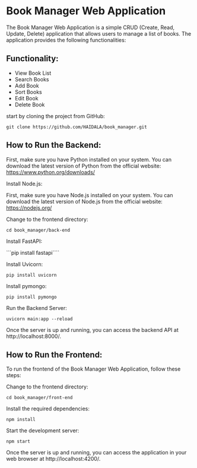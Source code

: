 # Book Manager Web Application

The Book Manager Web Application is a simple CRUD (Create, Read, Update, Delete) application that allows users to manage a list of books. The application provides the following functionalities:

## Functionality:
- View Book List
- Search Books
- Add Book
- Sort Books
- Edit Book
- Delete Book

start by cloning the project from GitHub:

```git clone https://github.com/HAIDALA/book_manager.git```

## How to Run the Backend:

First, make sure you have Python installed on your system. You can download the latest version of Python from the official website: https://www.python.org/downloads/

Install Node.js:

First, make sure you have Node.js installed on your system. You can download the latest version of Node.js from the official website: https://nodejs.org/

Change to the frontend directory:

```cd book_manager/back-end```

Install FastAPI:

```pip install fastapi````

Install Uvicorn:

```pip install uvicorn```

Install pymongo:

```pip install pymongo```

Run the Backend Server:

```uvicorn main:app --reload```


Once the server is up and running, you can access the backend API at http://localhost:8000/. 

## How to Run the Frontend:
To run the frontend of the Book Manager Web Application, follow these steps:

Change to the frontend directory:

```cd book_manager/front-end```

Install the required dependencies:

```npm install```

Start the development server:

```npm start```

Once the server is up and running, you can access the application in your web browser at http://localhost:4200/.




